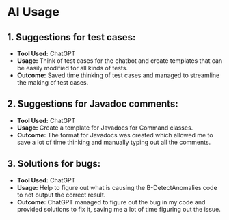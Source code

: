 # AI Usage

## 1. Suggestions for test cases:
- **Tool Used:** ChatGPT
- **Usage:** Think of test cases for the chatbot and create templates that can be easily modified for all kinds of tests.
- **Outcome:** Saved time thinking of test cases and managed to streamline the making of test cases.

## 2. Suggestions for Javadoc comments:
- **Tool Used:** ChatGPT
- **Usage:** Create a template for Javadocs for Command classes.
- **Outcome:** The format for Javadocs was created which allowed me to save a lot of time thinking and manually typing out all the comments.

## 3. Solutions for bugs:
- **Tool Used:** ChatGPT
- **Usage:** Help to figure out what is causing the B-DetectAnomalies code to not output the correct result.
- **Outcome:** ChatGPT managed to figure out the bug in my code and provided solutions to fix it, saving me a lot of time figuring out the issue.
